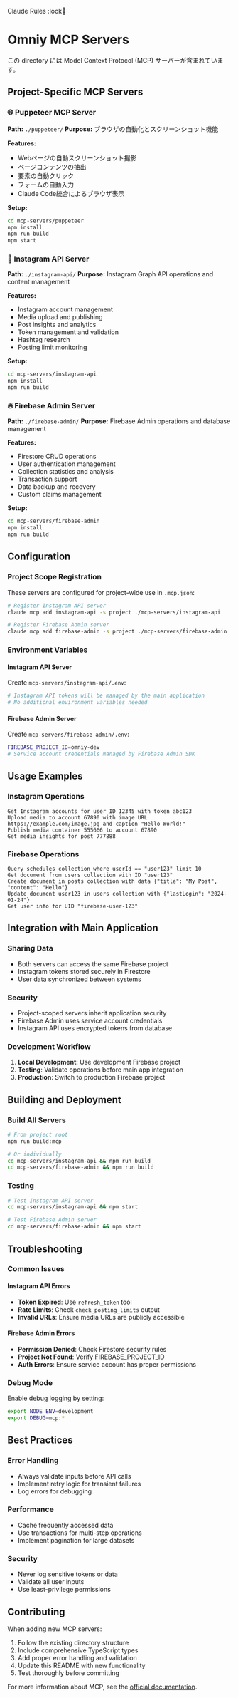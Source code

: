 Claude Rules :look👀

# Omniy MCP Servers

この directory には Model Context Protocol (MCP) サーバーが含まれています。

## Project-Specific MCP Servers

### 🌐 Puppeteer MCP Server
**Path:** `./puppeteer/`
**Purpose:** ブラウザの自動化とスクリーンショット機能

**Features:**
- Webページの自動スクリーンショット撮影
- ページコンテンツの抽出
- 要素の自動クリック
- フォームの自動入力
- Claude Code統合によるブラウザ表示

**Setup:**
```bash
cd mcp-servers/puppeteer
npm install
npm run build
npm start
```

### 📸 Instagram API Server
**Path:** `./instagram-api/`
**Purpose:** Instagram Graph API operations and content management

**Features:**
- Instagram account management
- Media upload and publishing
- Post insights and analytics
- Token management and validation
- Hashtag research
- Posting limit monitoring

**Setup:**
```bash
cd mcp-servers/instagram-api
npm install
npm run build
```

### 🔥 Firebase Admin Server
**Path:** `./firebase-admin/`
**Purpose:** Firebase Admin operations and database management

**Features:**
- Firestore CRUD operations
- User authentication management
- Collection statistics and analysis
- Transaction support
- Data backup and recovery
- Custom claims management

**Setup:**
```bash
cd mcp-servers/firebase-admin
npm install
npm run build
```

## Configuration

### Project Scope Registration
These servers are configured for project-wide use in `.mcp.json`:

```bash
# Register Instagram API server
claude mcp add instagram-api -s project ./mcp-servers/instagram-api

# Register Firebase Admin server  
claude mcp add firebase-admin -s project ./mcp-servers/firebase-admin
```

### Environment Variables

#### Instagram API Server
Create `mcp-servers/instagram-api/.env`:
```bash
# Instagram API tokens will be managed by the main application
# No additional environment variables needed
```

#### Firebase Admin Server
Create `mcp-servers/firebase-admin/.env`:
```bash
FIREBASE_PROJECT_ID=omniy-dev
# Service account credentials managed by Firebase Admin SDK
```

## Usage Examples

### Instagram Operations
```
Get Instagram accounts for user ID 12345 with token abc123
Upload media to account 67890 with image URL https://example.com/image.jpg and caption "Hello World!"
Publish media container 555666 to account 67890
Get media insights for post 777888
```

### Firebase Operations
```
Query schedules collection where userId == "user123" limit 10
Get document from users collection with ID "user123"
Create document in posts collection with data {"title": "My Post", "content": "Hello"}
Update document user123 in users collection with {"lastLogin": "2024-01-24"}
Get user info for UID "firebase-user-123"
```

## Integration with Main Application

### Sharing Data
- Both servers can access the same Firebase project
- Instagram tokens stored securely in Firestore
- User data synchronized between systems

### Security
- Project-scoped servers inherit application security
- Firebase Admin uses service account credentials
- Instagram API uses encrypted tokens from database

### Development Workflow
1. **Local Development**: Use development Firebase project
2. **Testing**: Validate operations before main app integration
3. **Production**: Switch to production Firebase project

## Building and Deployment

### Build All Servers
```bash
# From project root
npm run build:mcp

# Or individually
cd mcp-servers/instagram-api && npm run build
cd mcp-servers/firebase-admin && npm run build
```

### Testing
```bash
# Test Instagram API server
cd mcp-servers/instagram-api && npm start

# Test Firebase Admin server
cd mcp-servers/firebase-admin && npm start
```

## Troubleshooting

### Common Issues

#### Instagram API Errors
- **Token Expired**: Use `refresh_token` tool
- **Rate Limits**: Check `check_posting_limits` output
- **Invalid URLs**: Ensure media URLs are publicly accessible

#### Firebase Admin Errors
- **Permission Denied**: Check Firestore security rules
- **Project Not Found**: Verify FIREBASE_PROJECT_ID
- **Auth Errors**: Ensure service account has proper permissions

### Debug Mode
Enable debug logging by setting:
```bash
export NODE_ENV=development
export DEBUG=mcp:*
```

## Best Practices

### Error Handling
- Always validate inputs before API calls
- Implement retry logic for transient failures
- Log errors for debugging

### Performance
- Cache frequently accessed data
- Use transactions for multi-step operations
- Implement pagination for large datasets

### Security
- Never log sensitive tokens or data
- Validate all user inputs
- Use least-privilege permissions

## Contributing

When adding new MCP servers:
1. Follow the existing directory structure
2. Include comprehensive TypeScript types
3. Add proper error handling and validation
4. Update this README with new functionality
5. Test thoroughly before committing

For more information about MCP, see the [official documentation](https://docs.anthropic.com/en/docs/claude-code).